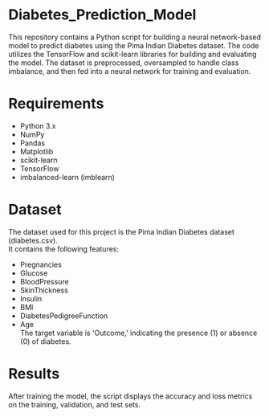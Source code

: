 # Diabetes_Prediction_Model

This repository contains a Python script for building a neural network-based model to predict diabetes using the Pima Indian Diabetes dataset. The code utilizes the TensorFlow and scikit-learn libraries for building and evaluating the model. The dataset is preprocessed, oversampled to handle class imbalance, and then fed into a neural network for training and evaluation.

# Requirements
- Python 3.x
- NumPy
- Pandas
- Matplotlib
- scikit-learn
- TensorFlow
- imbalanced-learn (imblearn)

# Dataset
The dataset used for this project is the Pima Indian Diabetes dataset (diabetes.csv). \
It contains the following features:

- Pregnancies
- Glucose
- BloodPressure
- SkinThickness
- Insulin
- BMI
- DiabetesPedigreeFunction
- Age\
The target variable is 'Outcome,' indicating the presence (1) or absence (0) of diabetes.

# Results
After training the model, the script displays the accuracy and loss metrics on the training, validation, and test sets.


